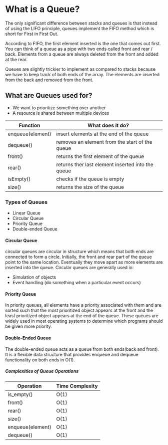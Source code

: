 # What is a Queue?

The only significant difference between stacks and queues is that instead of using the LIFO principle, queues implement the FIFO method which is short for First in First Out.

According to FIFO, the first element inserted is the one that comes out first. You can think of a queue as a pipe with two ends called front and rear / back. Elements from a queue are always deleted from the front and added at the rear.

Queues are slightly trickier to implement as compared to stacks because we have to keep track of both ends of the array. The elements are inserted from the back and removed from the front.

## What are Queues used for?

- We want to prioritize something over another
- A resource is shared between multiple devices

| Function         | What does it do?                                  |
| ---------------  | -------------------------                         |
| enqueue(element) | insert elements at the end of the queue           |
| dequeue()        | removes an element from the start of the queue    |
| front()          | returns the first element of the queue            |
| rear()           | returns ther last element inserted into the queue |
| isEmpty()        | checks if the queue is empty                      |
| size()           | returns the size of the queue                     |

### Types of Queues

- Linear Queue
- Circular Queue
- Priority Queue
- Double-ended Queue

#### Circular Queue

circular queues are circular in structure which means that both ends are connected to form a circle. Initially, the front and rear part of the queue point to the same location. Eventually they move apart as more elements are inserted into the queue.
Circular queues are generally used in:

- Simulation of objects
- Event handling (do something when a particular event occurs)

#### Priority Queue

In priority queues, all elements have a priority associated with them and are sorted such that the most prioritized object appears at the front and the least prioritized object appears at the end of the queue. These queues are widely used in most operating systems to determine which programs should be given more priority.

#### Double-Ended Queue

The double-ended queue acts as a queue from both ends(back and front). It is a flexible data structure that provides enqueue and dequeue functionality on both ends in O(1).

##### Complexities of Queue Operations

| Operation       | Time Complexity |
| ---------       | --------------- |
| is_empty()      | O(1)            |
| front()         | O(1)            |
| rear()          | O(1)            |
| size()          | O(1)            |
| enqueue(element)| O(1)            |
| dequeue()       | O(1)            |
